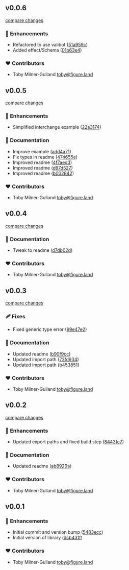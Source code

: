 #
## v0.0.6

[compare changes](https://github.com/figureland/versioned-schema/compare/v0.0.5...v0.0.6)

### 🚀 Enhancements

- Refactored to use valibot ([51a959c](https://github.com/figureland/versioned-schema/commit/51a959c))
- Added effect/Schema ([01b63e4](https://github.com/figureland/versioned-schema/commit/01b63e4))

### ❤️ Contributors

- Toby Milner-Gulland <toby@figure.land>

## v0.0.5

[compare changes](https://github.com/figureland/versioned-schema/compare/v0.0.4...v0.0.5)

### 🚀 Enhancements

- Simplified interchange example ([22a3174](https://github.com/figureland/versioned-schema/commit/22a3174))

### 📖 Documentation

- Improve example ([add4a71](https://github.com/figureland/versioned-schema/commit/add4a71))
- Fix types in readme ([474655e](https://github.com/figureland/versioned-schema/commit/474655e))
- Improved readme ([4f7aed3](https://github.com/figureland/versioned-schema/commit/4f7aed3))
- Improved readme ([d97d527](https://github.com/figureland/versioned-schema/commit/d97d527))
- Improved readme ([b002842](https://github.com/figureland/versioned-schema/commit/b002842))

### ❤️ Contributors

- Toby Milner-Gulland <toby@figure.land>

## v0.0.4

[compare changes](https://github.com/figureland/versioned-schema/compare/v0.0.3...v0.0.4)

### 📖 Documentation

- Tweak to readme ([d7db02d](https://github.com/figureland/versioned-schema/commit/d7db02d))

### ❤️ Contributors

- Toby Milner-Gulland <toby@figure.land>

## v0.0.3

[compare changes](https://github.com/figureland/versioned-schema/compare/v0.0.2...v0.0.3)

### 🩹 Fixes

- Fixed generic type error ([99e47e2](https://github.com/figureland/versioned-schema/commit/99e47e2))

### 📖 Documentation

- Updated readme ([b90f9cc](https://github.com/figureland/versioned-schema/commit/b90f9cc))
- Updated import path ([73fd934](https://github.com/figureland/versioned-schema/commit/73fd934))
- Updated import path ([b453851](https://github.com/figureland/versioned-schema/commit/b453851))

### ❤️ Contributors

- Toby Milner-Gulland <toby@figure.land>

## v0.0.2

[compare changes](https://github.com/figureland/versioned-schema/compare/v0.0.1...v0.0.2)

### 🚀 Enhancements

- Updated export paths and fixed build step ([8443fe7](https://github.com/figureland/versioned-schema/commit/8443fe7))

### 📖 Documentation

- Updated readme ([ab8929a](https://github.com/figureland/versioned-schema/commit/ab8929a))

### ❤️ Contributors

- Toby Milner-Gulland <toby@figure.land>

## v0.0.1


### 🚀 Enhancements

- Initial commit and version bump ([5483ecc](https://github.com/figureland/versioned-schema/commit/5483ecc))
- Initial version of library ([dcb431f](https://github.com/figureland/versioned-schema/commit/dcb431f))

### ❤️ Contributors

- Toby Milner-Gulland <toby@figure.land>

